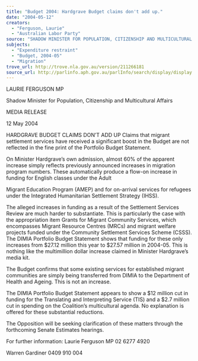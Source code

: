 ```yaml
---
title: "Budget 2004: Hardgrave Budget claims don't add up."
date: "2004-05-12"
creators:
  - "Ferguson, Laurie"
  - "Australian Labor Party"
source: "SHADOW MINISTER FOR POPULATION, CITIZENSHIP AND MULTICULTURAL AFFAIRS"
subjects:
  - "Expenditure restraint"
  - "Budget, 2004-05"
  - "Migration"
trove_url: http://trove.nla.gov.au/version/211266181
source_url: http://parlinfo.aph.gov.au/parlInfo/search/display/display.w3p;query=Id%3A%22media/pressrel/GYKC6%22
---
```


 LAURIE FERGUSON MP   

 Shadow Minister for Population, Citizenship and  Multicultural Affairs 

 MEDIA RELEASE 

 12 May 2004 

 HARDGRAVE BUDGET CLAIMS DON’T ADD UP  Claims that migrant settlement services have received a significant boost in the Budget  are not reflected in the fine print of the Portfolio Budget Statement. 

 

 On Minister Hardgrave’s own admission, almost 60% of the apparent increase simply  reflects previously announced increases in migration program numbers. These  automatically produce a flow-on increase in funding for English classes under the Adult 

 Migrant Education Program (AMEP) and for on-arrival services for refugees under the  Integrated Humanitarian Settlement Strategy (IHSS). 

 

 The alleged increases in funding as a result of the Settlement Services Review are much  harder to substantiate. This is particularly the case with the appropriation item Grants  for Migrant Community Services, which encompasses Migrant Resource Centres  (MRCs) and migrant welfare projects funded under the Community Settlement Services  Scheme (CSSS). The DIMIA Portfolio Budget Statement shows that funding for these  only increases from $27.12 million this year to $27.57 million in 2004-05. This is nothing  like the multimillion dollar increase claimed in Minister Hardgrave’s media kit. 

 

 The Budget confirms that some existing services for established migrant communities  are simply being transferred from DIMIA to the Department of Health and Ageing. This  is not an increase. 

 

 The DIMIA Portfolio Budget Statement appears to show a $12 million cut in funding for  the Translating and Interpreting Service (TIS) and a $2.7 million cut in spending on the  Coalition’s multicultural agenda. No explanation is offered for these substantial  reductions. 

 

 The Opposition will be seeking clarification of these matters through the forthcoming  Senate Estimates hearings. 

 

 For further information:  Laurie Ferguson MP 02 6277 4920 

 Warren Gardiner 0409 910 004 

 

